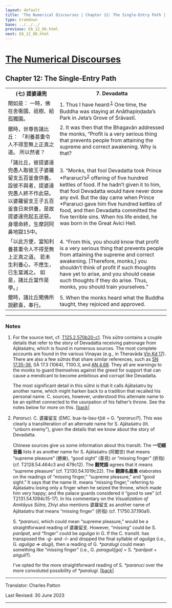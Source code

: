 ```yaml
---
layout: default
title: 'The Numerical Discourses | Chapter 12: The Single-Entry Path | 7. Devadatta'
type: kramdown
base: ../../../
previous: EA_12_06.html
next: EA_12_08.html
---
```


<h1><a href='../index.html'>The Numerical Discourses</a></h1>
<h2>Chapter 12: The Single-Entry Path</h2>

<table class="trans">
  <th class='ch'>(七) 提婆達兜</th>
  <th class='en'>7. Devadatta</th>
  <tr>
    <td class='ch' title='T125.2.570b20'>聞如是： 一時，佛在舍衞國、祇樹、給孤獨園。</td>
    <td id='p1'>1. Thus I have heard:<sup id="ref1"><a href="#n1">1</a></sup> One time, the Buddha was staying at Anāthapiṇḍada’s Park in Jeta’s Grove of Śrāvastī.</td>
  </tr>
  <tr>
    <td class='ch' title='T125.2.570b21'>爾時，世尊告諸比丘： 「利養甚重令人不得至無上正真之道。 所以然者？</td>
    <td id='p2'>2. It was then that the Bhagavān addressed the monks, “Profit is a very serious thing that prevents people from attaining the supreme and correct awakening. Why is that?</td>
  </tr>
  <tr>
    <td class='ch' title='T125.2.570b22'>「諸比丘，彼提婆達兜愚人取彼王子婆羅留支五百釜食供養。 設彼不與者，提婆達兜愚人終不作此惡。 以婆羅留支王子五百釜食日來供養，是故提婆達兜起五逆惡。 身壞命終，生摩訶阿鼻地獄15中。</td>
    <td id='p3'>3. “Monks, that fool Devadatta took Prince *Pararuci’s<sup id="ref2"><a href="#n2">2</a></sup> offering of five hundred kettles of food. If he hadn’t given it to him, that fool Devadatta would have never done any evil. But the day came when Prince *Pararuci gave him five hundred kettles of food, and then Devadatta committed the five terrible sins. When his life ended, he was born in the Great Avici Hell.</td>
  </tr>
  <tr>
    <td class='ch' title='T125.2.570b27'>「以此方便，當知利養甚重令人不得至無上正真之道。 若未生利養心，不應生，已生當滅之。 如是，諸比丘當作是學。」</td>
    <td id='p4'>4. “From this, you should know that profit is a very serious thing that prevents people from attaining the supreme and correct awakening. [Therefore, monks,] you shouldn’t think of profit if such thoughts have yet to arise, and you should cease such thoughts if they do arise. Thus, monks, you should train yourselves.”</td>
  </tr>
  <tr>
    <td class='ch' title='T125.2.570c1'>爾時，諸比丘聞佛所說歡喜，奉行。</td>
    <td id='p5'>5. When the monks heard what the Buddha taught, they rejoiced and approved.</td>
  </tr>
</table>

<hr/>

<h3 id="notes">Notes</h3>

<ol class="notes-list">
<li id="n1"><p>For the source text, cf. <a href="https://cbetaonline.dila.edu.tw/zh/T02n0125_p0570b20" target="_blank">T125.2.570b20-c1</a>. This <em>sūtra</em> contains a couple details that refer to the story of Devadatta receiving patronage from Ajātaśatru, which is found in numerous sources. The most complete accounts are found in the various Vinayas (e.g., in Theravāda <a href="https://suttacentral.net/pli-tv-kd17/en/brahmali" target="_blank">Vin Kd 17</a>). There are also a few <em>sūtra</em>s that share similar references, such as <a href="https://suttacentral.net/sn17.35" target="_blank">SN 17.35-36</a>, SĀ 17.3 (1064), T100.3, and <a href="https://suttacentral.net/an4.68" target="_blank">AN 4.68</a>. They all are warnings to the monks to guard themselves against the greed for support that can cause a mendicant to become ambitious and corrupt like Devadatta.</p>
<p>The most significant detail in this <em>sūtra</em> is that it calls Ajātaśatru by another name, which might harken back to a tradition that recalled his personal name. C. sources, however, understood this alternate name to be an epithet connected to the usurpation of his father’s throne. See the notes below for more on this. [<a href="#ref1">back</a>]</p></li>
<li id="n2"><p><em>Pararuci</em>. C. 婆羅留支 (EMC. bua-la-lɪəu-tʃɪĕ = G. <em>*pararuci</em>?). This was clearly a transliteration of an alternate name for S. Ajātaśatru (lit. “unborn enemy”), given the details that we know about the story of Devadatta.</p>
<p>Chinese sources give us some information about this translit. The <strong>一切經音義</strong> lists it as another name for S. Ajātaśatru (阿闍世) that means “supreme pleasure” (勝樂), “good sight” (善見) or “missing finger” (折指) (cf. T2128.54.464c3 and 479c12). The <strong>翻梵語</strong> agrees that it means “supreme pleasure” (cf. T2130.54.1019c22). The <strong>翻譯名義集</strong> elaborates on the readings of “missing finger,” “supreme pleasure,” and “good sight.” It says that the name lit. means “missing finger,” referring to Ajātaśatru losing only a finger when he seized the throne, which made him very happy; and the palace guards considered it “good to see” (cf. T2131.54.1094c15-17). In his commentary on the <em>Visualization of Amitāyus Sūtra</em>, Zhiyi also mentions 婆羅留支 as another name of Ajātaśatru that means “missing finger” (折指) (cf. T1750.37.190a1).</p>
<p>S. <em>*pararuci</em>, which could mean “supreme pleasure,” would be a straightforward reading of 婆羅留支. However, “missing” could be S. <em>parāpat</em>, and “finger” could be <em>aguliga</em> in G. If the C. translit. has transposed the <em>-g-</em> and <em>-l-</em> and dropped the final syllable of <em>aguliga</em> (i.e., G. <em>aguliga</em> => <em>alugi</em>), then a reading of G. <em>*paralugi</em> could mean something like “missing finger” (i.e., G. <em>paraguli[ga]</em> = S. <em>*parāpat</em> + <em>aṅguli</em>?).</p>
<p>I’ve opted for the more straightforward reading of S. <em>*pararuci</em> over the more convoluted possibility of <em>*paralugi</em>. [<a href="#ref2">back</a>]</p></li>
</ol>
<hr/>

<p class="translator">Translator: Charles Patton</p>
<p class='revised'>Last Revised: 30 June 2023</p>

<hr/>